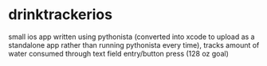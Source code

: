 # drinktrackerios
small ios app written using pythonista (converted into xcode to upload as a standalone app rather than running pythonista every time), tracks amount of water consumed through text field entry/button press (128 oz goal)
